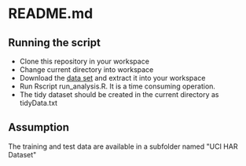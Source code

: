 README.md
========================================================
## Running the script
* Clone this repository in your workspace
* Change current directory into workspace
* Download the [data set](https://d396qusza40orc.cloudfront.net/getdata%2Fprojectfiles%2FUCI%20HAR%20Dataset.zip ) and extract it into your workspace
* Run Rscript run_analysis.R. It is a time consuming operation.
* The tidy dataset should be created in the current directory as tidyData.txt

## Assumption
The training and test data are available in a subfolder named "UCI HAR Dataset"
